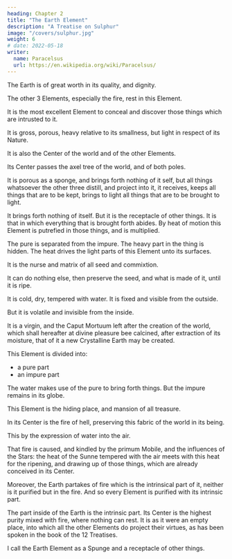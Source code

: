 ```yaml
---
heading: Chapter 2
title: "The Earth Element"
description: "A Treatise on Sulphur"
image: "/covers/sulphur.jpg"
weight: 6
# date: 2022-05-18
writer:
  name: Paracelsus
  url: https://en.wikipedia.org/wiki/Paracelsus/
---
```



The Earth is of great worth in its quality, and dignity. 

The other 3 Elements, especially the fire, rest in this Element. 

It is the most excellent Element to conceal and discover those things which are intrusted to it.

It is gross, porous, heavy relative to its smallness, but light in respect of its Nature. 

It is also the Center of the world and of the other Elements. 

Its Center passes the axel tree of the world, and of both poles. 

It is porous as a sponge, and brings forth nothing of it self, but all things whatsoever the other three distill, and project into it, it receives, keeps all things that are to be kept, brings to light all things that are to be brought to light.

It brings forth nothing of itself. But it is the receptacle of other things. It is that in which everything that is brought forth abides. By heat of motion this Element is putrefied in those things, and is multiplied. 

The pure is separated from the impure. The heavy part in the thing is hidden. The heat drives the light parts of this Element unto its surfaces. 

It is the nurse and matrix of all seed and commixtion. 

It can do nothing else, then preserve the seed, and what is made of it, until it is ripe.

It is cold, dry, tempered with water. It is fixed and visible from the outside.

But it is volatile and invisible from the inside. 

It is a virgin, and the Caput Mortuum left after the creation of the world, which shall hereafter at divine pleasure bee calcined, after extraction of its moisture, that of it a new Crystalline Earth may be created. 

This Element is divided into:
- a pure part
- an impure part

The water makes use of the pure to bring forth things. But the impure remains in its globe. 

This Element is the hiding place, and mansion of all treasure. 

In its Center is the fire of hell, preserving this fabric of the world in its being. 

This by the expression of water into the air. 

That fire is caused, and kindled by the primum Mobile, and the influences of the Stars: the heat of the Sunne tempered with the air meets with this heat for the ripening, and drawing up of those things, which are already conceived in its Center. 

Moreover, the Earth partakes of fire which is the intrinsical part of it, neither is it purified but in the fire. And so every Element is purified with its intrinsic part.

The part inside of the Earth is the intrinsic part. Its Center is the highest purity mixed with fire, where nothing can rest. It is as it were an empty place, into which all the other Elements do project their virtues, as has been spoken in the book of the 12 Treatises.

I call the Earth Element as a Spunge and a receptacle of other things.

<!-- , which serveth for our purpose. -->
